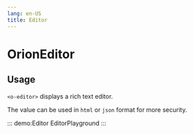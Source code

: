 ```yaml
---
lang: en-US
title: Editor
---
```


# OrionEditor

## Usage

`<o-editor>` displays a rich text editor.

The value can be used in `html` or `json` format for more security.

::: demo:Editor
EditorPlayground
:::

<attribute-table/>
